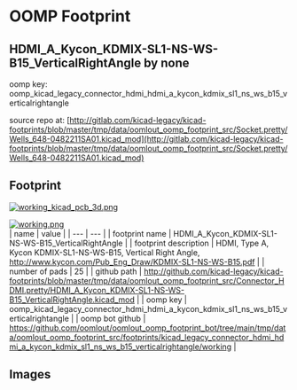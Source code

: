 # OOMP Footprint  
## HDMI_A_Kycon_KDMIX-SL1-NS-WS-B15_VerticalRightAngle  by none  
  
oomp key: oomp_kicad_legacy_connector_hdmi_hdmi_a_kycon_kdmix_sl1_ns_ws_b15_verticalrightangle  
  
source repo at: [http://gitlab.com/kicad-legacy/kicad-footprints/blob/master/tmp/data/oomlout_oomp_footprint_src/Socket.pretty/Wells_648-0482211SA01.kicad_mod](http://gitlab.com/kicad-legacy/kicad-footprints/blob/master/tmp/data/oomlout_oomp_footprint_src/Socket.pretty/Wells_648-0482211SA01.kicad_mod)  
## Footprint  
  
[![working_kicad_pcb_3d.png](working_kicad_pcb_3d_600.png)](working_kicad_pcb_3d.png)  
  
[![working.png](working_600.png)](working.png)  
| name | value | 
| --- | --- | 
| footprint name | HDMI_A_Kycon_KDMIX-SL1-NS-WS-B15_VerticalRightAngle | 
| footprint description | HDMI, Type A, Kycon KDMIX-SL1-NS-WS-B15, Vertical Right Angle, http://www.kycon.com/Pub_Eng_Draw/KDMIX-SL1-NS-WS-B15.pdf | 
| number of pads | 25 | 
| github path | http://github.com/kicad-legacy/kicad-footprints/blob/master/tmp/data/oomlout_oomp_footprint_src/Connector_HDMI.pretty/HDMI_A_Kycon_KDMIX-SL1-NS-WS-B15_VerticalRightAngle.kicad_mod | 
| oomp key | oomp_kicad_legacy_connector_hdmi_hdmi_a_kycon_kdmix_sl1_ns_ws_b15_verticalrightangle | 
| oomp bot github | https://github.com/oomlout/oomlout_oomp_footprint_bot/tree/main/tmp/data/oomlout_oomp_footprint_src/footprints/kicad_legacy_connector_hdmi_hdmi_a_kycon_kdmix_sl1_ns_ws_b15_verticalrightangle/working | 
## Images  
